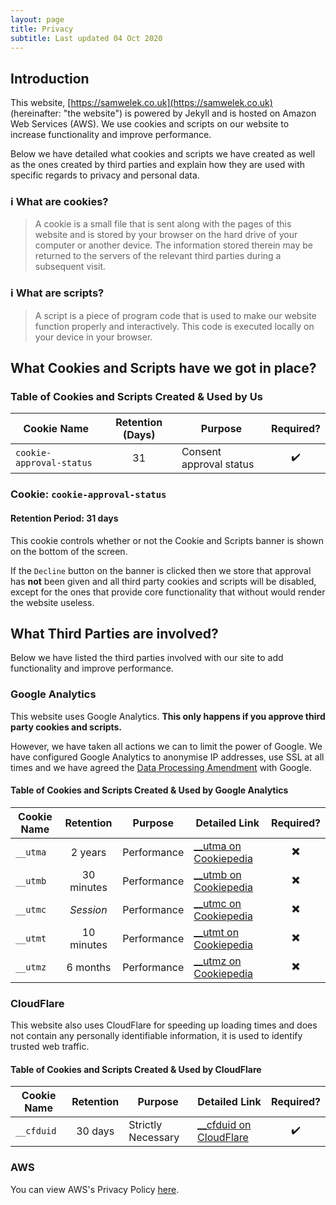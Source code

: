 ```yaml
---
layout: page
title: Privacy
subtitle: Last updated 04 Oct 2020
---
```


## Introduction
This website, [https://samwelek.co.uk](https://samwelek.co.uk) (hereinafter: "the website") is powered by Jekyll and is hosted on Amazon Web Services (AWS). We use cookies and scripts on our website to increase functionality and improve performance.

Below we have detailed what cookies and scripts we have created as well as the ones created by third parties and explain how they are used with specific regards to privacy and personal data.

### :information_source: What are cookies?
> A cookie is a small file that is sent along with the pages of this website and is stored by your browser on the hard drive of your computer or another device. The information stored therein may be returned to the servers of the relevant third parties during a subsequent visit.

### :information_source: What are scripts?
> A script is a piece of program code that is used to make our website function properly and interactively. This code is executed locally on your device in your browser. 

## What Cookies and Scripts have we got in place?

### Table of Cookies and Scripts Created &amp; Used by Us

Cookie Name | Retention (Days) | Purpose | Required?
---|:---:|---|:---:
`cookie-approval-status` | 31 | Consent approval status | :heavy_check_mark:


### Cookie: `cookie-approval-status`
#### Retention Period: 31 days

This cookie controls whether or not the Cookie and Scripts banner is shown on the bottom of the screen.

If the `Decline` button on the banner is clicked then we store that approval has **not** been given and all third party cookies and scripts will be disabled, except for the ones that provide core functionality that without would render the website useless.

## What Third Parties are involved?

Below we have listed the third parties involved with our site to add functionality and improve performance.

### Google Analytics

This website uses Google Analytics. **This only happens if you approve third party cookies and scripts.** 

However, we have taken all actions we can to limit the power of Google. We have configured Google Analytics to anonymise IP addresses, use SSL at all times and we have agreed the [Data Processing Amendment](https://privacy.google.com/businesses/processorterms/) with Google.

#### Table of Cookies and Scripts Created &amp; Used by Google Analytics

Cookie Name | Retention | Purpose | Detailed Link | Required?
---|:---:|---|---|:---:
`__utma` | 2 years | Performance | [__utma on Cookiepedia](https://cookiepedia.co.uk/cookies/__utma) | :heavy_multiplication_x:
`__utmb` | 30 minutes | Performance | [__utmb on Cookiepedia](https://cookiepedia.co.uk/cookies/__utmb) | :heavy_multiplication_x:
`__utmc` | *Session* | Performance | [__utmc on Cookiepedia](https://cookiepedia.co.uk/cookies/__utmc) | :heavy_multiplication_x:
`__utmt` | 10 minutes | Performance | [__utmt on Cookiepedia](https://cookiepedia.co.uk/cookies/__utmt) | :heavy_multiplication_x:
`__utmz` | 6 months | Performance | [__utmz on Cookiepedia](https://cookiepedia.co.uk/cookies/__utmz) | :heavy_multiplication_x:

### CloudFlare

This website also uses CloudFlare for speeding up loading times and does not contain any personally identifiable information, it is used to identify trusted web traffic.

#### Table of Cookies and Scripts Created &amp; Used by CloudFlare

Cookie Name | Retention | Purpose | Detailed Link | Required?
---|:---:|---|---|:---:
`__cfduid` | 30 days | Strictly Necessary | [__cfduid on CloudFlare](https://support.cloudflare.com/hc/en-us/articles/200170156-Understanding-the-Cloudflare-Cookies#12345682) | :heavy_check_mark:


### AWS

You can view AWS's Privacy Policy [here](https://aws.amazon.com/privacy/).  